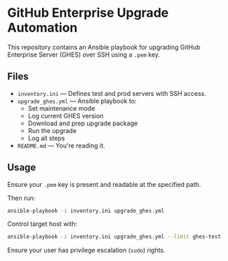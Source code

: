 # GitHub Enterprise Upgrade Automation

This repository contains an Ansible playbook for upgrading GitHub Enterprise Server (GHES) over SSH using a `.pem` key.

## Files

- `inventory.ini` — Defines test and prod servers with SSH access.
- `upgrade_ghes.yml` — Ansible playbook to:
  - Set maintenance mode
  - Log current GHES version
  - Download and prep upgrade package
  - Run the upgrade
  - Log all steps
- `README.md` — You're reading it.

## Usage

Ensure your `.pem` key is present and readable at the specified path.

Then run:

```bash
ansible-playbook -i inventory.ini upgrade_ghes.yml
```

Control target host with:

```bash
ansible-playbook -i inventory.ini upgrade_ghes.yml --limit ghes-test
```

Ensure your user has privilege escalation (`sudo`) rights.
